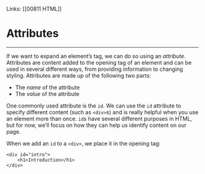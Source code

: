 Links:  [[00811 HTML]]
# Attributes
---
If we want to expand an element’s tag, we can do so using an _attribute_. Attributes are content added to the opening tag of an element and can be used in several different ways, from providing information to changing styling. Attributes are made up of the following two parts:

-   The _name_ of the attribute
-   The _value_ of the attribute

One commonly used attribute is the `id`. We can use the `id` attribute to specify different content (such as `<div>`s) and is really helpful when you use an element more than once. `id`s have several different purposes in HTML, but for now, we’ll focus on how they can help us identify content on our page.

When we add an `id` to a `<div>`, we place it in the opening tag:

	<div id="intro">
		<h1>Introduction</h1>
	</div>